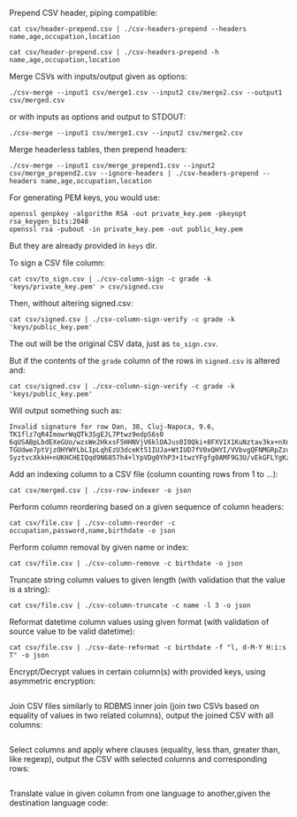 Prepend CSV header, piping compatible:

```
cat csv/header-prepend.csv | ./csv-headers-prepend --headers name,age,occupation,location
```

```
cat csv/header-prepend.csv | ./csv-headers-prepend -h name,age,occupation,location
```

Merge CSVs with inputs/output given as options:

```
./csv-merge --input1 csv/merge1.csv --input2 csv/merge2.csv --output1 csv/merged.csv 
```

or with inputs as options and output to STDOUT:

```
./csv-merge --input1 csv/merge1.csv --input2 csv/merge2.csv
```

Merge headerless tables, then prepend headers:

```
./csv-merge --input1 csv/merge_prepend1.csv --input2 csv/merge_prepend2.csv --ignore-headers | ./csv-headers-prepend --headers name,age,occupation,location
```

For generating PEM keys, you would use:
```
openssl genpkey -algorithm RSA -out private_key.pem -pkeyopt rsa_keygen_bits:2048
openssl rsa -pubout -in private_key.pem -out public_key.pem
```
But they are already provided in `keys` dir.

To sign a CSV file column:
```
cat csv/to_sign.csv | ./csv-column-sign -c grade -k 'keys/private_key.pem' > csv/signed.csv
```
Then, without altering signed.csv:
```
cat csv/signed.csv | ./csv-column-sign-verify -c grade -k 'keys/public_key.pem'
```
The out will be the original CSV data, just as `to_sign.csv`.


But if the contents of the `grade` column of the rows in `signed.csv` is altered and:
```
cat csv/signed.csv | ./csv-column-sign-verify -c grade -k 'keys/public_key.pem'
```
Will output something such as:
```
Invalid signature for row Dan, 38, Cluj-Napoca, 9.6, TK1flz7qR4ImowrWqQTk3SgEJL7Ptwz9edpS6s0
6qUSABpLbdEXeGUo/wzsWe2HkxsF5HHNVjV6klOAJus0I0Qki+8FXV1X1KuNztav3kx+nXn4kt3S+MhFIWVj4AKWDmEY
TGUdwe7ptVjzOHYWYLbLIpLqhEzU3dceKt51IUJa+WtIUD7fV0xQHYI/VVbvgQFNMGRpZzoaNzs4Xi7uNX7qWyOn9/f0
SyztvcXkkH+nUKHCHEIQqd9N6857h4+lYpVDg0YhP3+1twzYFgfg0AMF9G3U/vEkGFLYgKzO+Pn2Gm6VgW0Jt7MYeW7TgUdqz3EzXa6Yw1i10pnnlFGCuoA==
```

Add an indexing column to a CSV file (column counting rows from 1 to ...):

```
cat csv/merged.csv | ./csv-row-indexer -o json
```

Perform column reordering based on a given sequence of column headers:

```
cat csv/file.csv | ./csv-column-reorder -c occupation,password,name,birthdate -o json
```

Perform column removal by given name or index:

```
cat csv/file.csv | ./csv-column-remove -c birthdate -o json
```

Truncate string column values to given length (with validation that the value is a string):

```
cat csv/file.csv | ./csv-column-truncate -c name -l 3 -o json
```

Reformat datetime column values using given format (with validation of source value to be valid datetime):

```
cat csv/file.csv | ./csv-date-reformat -c birthdate -f "l, d-M-Y H:i:s T" -o json
```

Encrypt/Decrypt values in certain column(s) with provided keys, using asymmetric encryption:

```

```

Join CSV files similarly to RDBMS inner join (join two CSVs based on equality of values in two related columns), output the joined CSV with all columns:

```

```

Select columns and apply where clauses (equality, less than, greater than, like regexp), output the CSV with selected columns and corresponding rows:

```

```

Translate value in given column from one language to another,given the destination language code:

```

```
